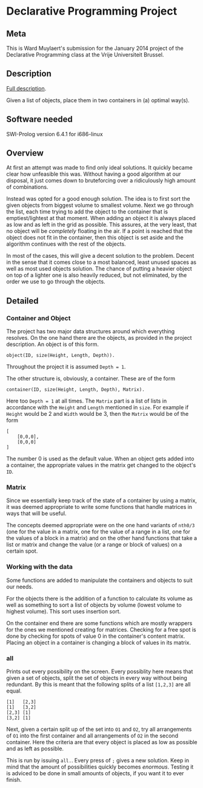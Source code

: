 # Declarative Programming Project

## Meta

This is Ward Muylaert's submission for the January 2014 project of the
Declarative Programming class at the Vrije Universiteit Brussel.

## Description

[Full description](https://ai.vub.ac.be/node/1208).

Given a list of objects, place them in two containers in (a) optimal way(s).

## Software needed

SWI-Prolog version 6.4.1 for i686-linux

## Overview

At first an attempt was made to find only ideal solutions. It quickly became
clear how unfeasible this was. Without having a good algorithm at our disposal,
it just comes down to bruteforcing over a ridiculously high amount of
combinations.

Instead was opted for a good enough solution. The idea is to first sort the
given objects from biggest volume to smallest volume. Next we go through the
list, each time trying to add the object to the container that is
emptiest/lightest at that moment. When adding an object it is always placed as
low and as left in the grid as possible. This assures, at the very least, that
no object will be *completely* floating in the air. If a point is reached that
the object does not fit in the container, then this object is set aside and the
algorithm continues with the rest of the objects.

In most of the cases, this will give a decent solution to the problem. Decent in
the sense that it comes close to a most balanced, least unused spaces as well as
most used objects solution. The chance of putting a heavier object on top of a
lighter one is also heavily reduced, but not eliminated, by the order we use to
go through the objects.

## Detailed

### Container and Object

The project has two major data structures around which everything resolves. On
the one hand there are the objects, as provided in the project description. An
object is of this form.

    object(ID, size(Height, Length, Depth)).

Throughout the project it is assumed `Depth = 1`.

The other structure is, obviously, a container. These are of the form

    container(ID, size(Height, Length, Depth), Matrix).

Here too `Depth = 1` at all times. The `Matrix` part is a list of lists in
accordance with the `Height` and `Length` mentioned in `size`. For example if
`Height` would be 2 and `Width` would be 3, then the `Matrix` would be of the
form

    [
        [0,0,0],
        [0,0,0]
    ]

The number 0 is used as the default value. When an object gets added into a
container, the appropriate values in the matrix get changed to the object's
`ID`.

### Matrix

Since we essentially keep track of the state of a container by using a matrix,
it was deemed appropriate to write some functions that handle matrices in ways
that will be useful.

The concepts deemed appropriate were on the one hand variants of `nth0/3` (one
for the value in a matrix, one for the value of a range in a list, one for the
values of a block in a matrix) and on the other hand functions that take a list
or matrix and change the value (or a range or block of values) on a certain
spot.

### Working with the data

Some functions are added to manipulate the containers and objects to suit our
needs.

For the objects there is the addition of a function to calculate its volume as
well as something to sort a list of objects by volume (lowest volume to highest
volume). This sort uses insertion sort.

On the container end there are some functions which are mostly wrappers for the
ones we mentioned creating for matrices. Checking for a free spot is done by
checking for spots of value 0 in the container's content matrix. Placing an
object in a container is changing a block of values in its matrix.

### all

Prints out every possibility on the screen. Every possiblity here means that
given a set of objects, split the set of objects in every way without being
redundant. By this is meant that the following splits of a list `[1,2,3]` are
all equal.

    [1]   [2,3]
    [1]   [3,2]
    [2,3] [1]
    [3,2] [1]

Next, given a certain split up of the set into `O1` and `O2`, try all
arrangements of `O1` into the first container and all arrangements of `O2` in
the second container. Here the criteria are that every object is placed as low
as possible and as left as possible.

This is run by issuing `all.`. Every press of `;` gives a new solution. Keep in
mind that the amount of possibilities quickly becomes *enormous*. Testing it is
adviced to be done in small amounts of objects, if you want it to ever finish.
